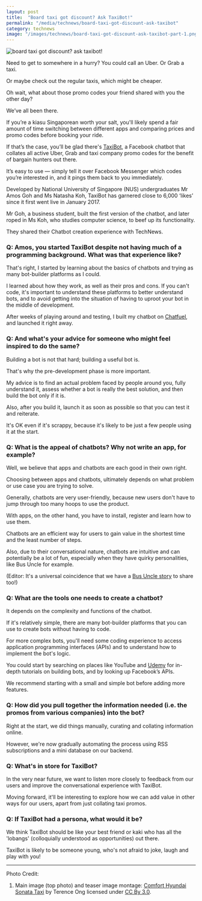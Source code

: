 ```yaml
---
layout: post
title:  "Board taxi got discount? Ask TaxiBot!"
permalink: "/media/technews/board-taxi-got-discount-ask-taxibot"
category: technews
image: "/images/technews/board-taxi-got-discount-ask-taxibot-part-1.png"
---
```


![board taxi got discount? ask taxibot!]({{site.baseurl}}/images/technews/board-taxi-got-discount-ask-taxibot-part-1.png)

Need to get to somewhere in a hurry? You could call an Uber. Or Grab a taxi.

Or maybe check out the regular taxis, which might be cheaper.

Oh wait, what about those promo codes your friend shared with you the other day?

We’ve all been there.

If you’re a kiasu Singaporean worth your salt, you'll likely spend a fair amount of time switching between different apps and comparing prices and promo codes before booking your ride.  

If that’s the case, you’ll be glad there's [TaxiBot](https://www.facebook.com/TaxiBotsg/), a Facebook chatbot that collates all active Uber, Grab and taxi company promo codes for the benefit of bargain hunters out there.

It’s easy to use — simply tell it over Facebook Messenger which codes you’re interested in, and it pings them back to you immediately.

Developed by National University of Singapore (NUS) undergraduates Mr Amos Goh and Ms Natasha Koh, TaxiBot has garnered close to 6,000 ‘likes’ since it first went live in January 2017.

Mr Goh, a business student, built the first version of the chatbot, and later roped in Ms Koh, who studies computer science, to beef up its functionality.

They shared their Chatbot creation experience with TechNews.

### **Q: Amos, you started TaxiBot despite not having much of a programming background. What was that experience like?**
That's right, I started by learning about the basics of chatbots and trying as many bot-builder platforms as I could.

I learned about how they work, as well as their pros and cons. If you can't code, it's important to understand these platforms to better understand bots, and to avoid getting into the situation of having to uproot your bot in the middle of development.

After weeks of playing around and testing, I built my chatbot on [Chatfuel](https://chatfuel.com/), and launched it right away.

### **Q: And what's your advice for someone who might feel inspired to do the same?**
Building a bot is not that hard; building a useful bot is.

That's why the pre-development phase is more important.

My advice is to find an actual problem faced by people around you, fully understand it, assess whether a bot is really the best solution, and then build the bot only if it is.

Also, after you build it, launch it as soon as possible so that you can test it and reiterate.

It's OK even if it's scrappy, because it's likely to be just a few people using it at the start.

### **Q: What is the appeal of chatbots? Why not write an app, for example?**

Well, we believe that apps and chatbots are each good in their own right.

Choosing between apps and chatbots, ultimately depends on what problem or use case you are trying to solve.

Generally, chatbots are very user-friendly, because new users don't have to jump through too many hoops to use the product.

With apps, on the other hand, you have to install, register and learn how to use them.

Chatbots are an efficient way for users to gain value in the shortest time and the least number of steps.

Also, due to their conversational nature, chatbots are intuitive and can potentially be a lot of fun, especially when they have quirky personalities, like Bus Uncle for example.  

(Editor: It's a universal coincidence that we have a [Bus Uncle story](https://www.tech.gov.sg/technews/opinions/2017/01/bus-uncle-talks-data-lah) to share too!)

### **Q: What are the tools one needs to create a chatbot?**
It depends on the complexity and functions of the chatbot.

If it's relatively simple, there are many bot-builder platforms that you can use to create bots without having to code.

For more complex bots, you'll need some coding experience to access application programming interfaces (APIs) and to understand how to implement the bot's logic.

You could start by searching on places like YouTube and [Udemy](https://www.udemy.com/) for in-depth tutorials on building bots, and by looking up Facebook’s APIs.

We recommend starting with a small and simple bot before adding more features.  

### **Q: How did you pull together the information needed (i.e. the promos from various companies) into the bot?**
Right at the start, we did things manually, curating and collating information online.

However, we're now gradually automating the process using RSS subscriptions and a mini database on our backend.

### **Q: What's in store for TaxiBot?**
In the very near future, we want to listen more closely to feedback from our users and improve the conversational experience with TaxiBot.

Moving forward, it'll be interesting to explore how we can add value in other ways for our users, apart from just collating taxi promos.

### **Q: If TaxiBot had a persona, what would it be?**
We think TaxiBot should be like your best friend or kaki who has all the 'lobangs' (colloquially understood as opportunities) out there.

TaxiBot is likely to be someone young, who's not afraid to joke, laugh and play with you!

---

Photo Credit:

1. Main image (top photo) and teaser image montage: [Comfort Hyundai Sonata Taxi](https://commons.wikimedia.org/wiki/File:Comfort_Hyundai_Sonata_taxi.jpg) by Terence Ong licensed under [CC By 3.0](https://creativecommons.org/licenses/by/3.0/deed.en).
